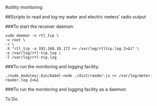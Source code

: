 #utility monitoring

##Scripts to read and log my water and electric meters' radio output

###To start the receiver daemon:

    sudo daemon -n rtl_tcp \
    -u root \
    -r \
    -X "rtl_tcp -a 192.168.10.172 >> /var/log/rtltcp.log 2>&1" \
    -o /var/log/rtl-tcp.log \
    -l /var/log/rtl-tcp.log

###To run the monitoring and logging facility:

    ./node_modules/.bin/babel-node ./dist/reader.js >> /var/log/meter-reader.log 2>&1

###To run the monitoring and logging facility as a daemon:

   To Do.